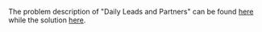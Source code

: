 The problem description of "Daily Leads and Partners" can be found [here](https://leetcode.com/problems/daily-leads-and-partners/description/) while the solution [here](https://github.com/aurimas13/Solutions-To-Problems/blob/main/LeetCode/SQL%20Solutions/daily.sql).